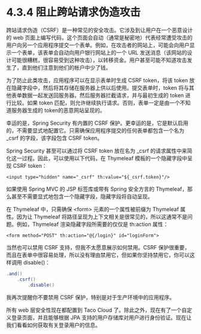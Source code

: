 # 4.3.4 阻止跨站请求伪造攻击

跨站请求伪造（CSRF）是一种常见的安全攻击。它涉及到让用户在一个恶意设计的 web 页面上编写代码，这个页面会自动（通常是秘密地）代表经常遭受攻击的用户向另一个应用程序提交一个表单。例如，在攻击者的网站上，可能会向用户显示一个表单，该表单会自动向用户银行网站上的一个 URL 发送消息（该网站的设计可能很糟糕，很容易受到这种攻击），以转移资金。用户甚至可能不知道攻击发生了，直到他们注意到他们的帐户中少了钱。

为了防止此类攻击，应用程序可以在显示表单时生成 CSRF token，将该 token 放在隐藏字段中，然后将其存储在服务器上供以后使用。提交表单时，token 将与其他表单数据一起发送回服务器。然后服务器拦截请求，并与最初生成的 token 进行比较。如果 token 匹配，则允许继续执行请求。否则，表单一定是由一个不知道服务器生成的 token的恶意网站呈现的。

幸运的是，Spring Security 有内置的 CSRF 保护。更幸运的是，它是默认启用的，不需要显式地配置它。只需确保应用程序提交的任何表单都包含一个名为 \_csrf 的字段，该字段包含 CSRF token。

Spring Security 甚至可以通过将 CSRF token 放在名为 \_csrf 的请求属性中来简化这一过程。因此，可以使用以下代码，在 Thymeleaf 模板的一个隐藏字段中呈现 CSRF token：

```markup
<input type="hidden" name="_csrf" th:value="${_csrf.token}"/>
```

如果使用 Spring MVC 的 JSP 标签库或带有 Spring 安全方言的 Thymeleaf，那么甚至不需要显式地包含一个隐藏字段，隐藏字段将自动呈现。

在 Thymeleaf 中，只需确保 &lt;form&gt; 元素的一个属性被前缀为 Thymeleaf 属性。因为让 Thymeleaf 将路径呈现为上下文相关是很常见的，所以这通常不是问题。例如，Thymeleaf 渲染隐藏字段所需要的仅仅是 th:action 属性：

```markup
<form method="POST" th:action="@{/login}" id="loginForm">
```

当然也可以禁用 CSRF 支持，但我不太愿意展示如何禁用。CSRF 保护很重要，而且在表单中很容易处理，所以没有理由禁用它，但如果你坚持禁用它，你可以这样调用 disable\(\)：

```java
.and()
    .csrf()
        .disable()
```

我再次提醒你不要禁用 CSRF 保护，特别是对于生产环境中的应用程序。

所有 web 层安全性现在都配置到 Taco Cloud 了。除此之外，现在有了一个自定义登录页面，并且能够根据 JPA 支持的用户存储库对用户进行身份验证。现在让我们看看如何获取有关登录用户的信息。

